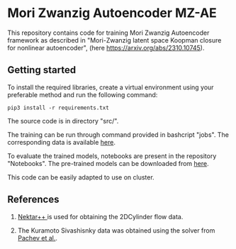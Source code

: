 # Mori Zwanzig Autoencoder MZ-AE

This repository contains code for training Mori Zwanzig Autoencoder framework as described in "Mori-Zwanzig latent space Koopman closure for nonlinear autoencoder", (here https://arxiv.org/abs/2310.10745).

## Getting started

To install the required libraries, create a virtual environment using your preferable method and run the following command:

```
pip3 install -r requirements.txt
```

The source code is in directory "src/".

The training can be run through command provided in bashcript "jobs". The corresponding data is available [here](https://1drv.ms/f/s!AvyaisSoiJmohT1KME46oTsjqwEp?e=5DfHTx).

To evaluate the trained models, notebooks are present in the repository "Notebooks".
The pre-trained models can be downloaded from [here](https://drive.google.com/drive/folders/1SadYTCc2UNjDtEBHXXpKpkKyaym4tyMG?usp=sharing).

This code can be easily adapted to use on cluster.

## References

1. [Nektar++ ](https://www.sciencedirect.com/science/article/pii/S0010465515000533) is used for obtaining the 2DCylinder flow data.

2. The Kuramoto Sivashisnky data was obtained using the solver from [Pachev et al.](https://arxiv.org/pdf/2106.06069.pdf).
